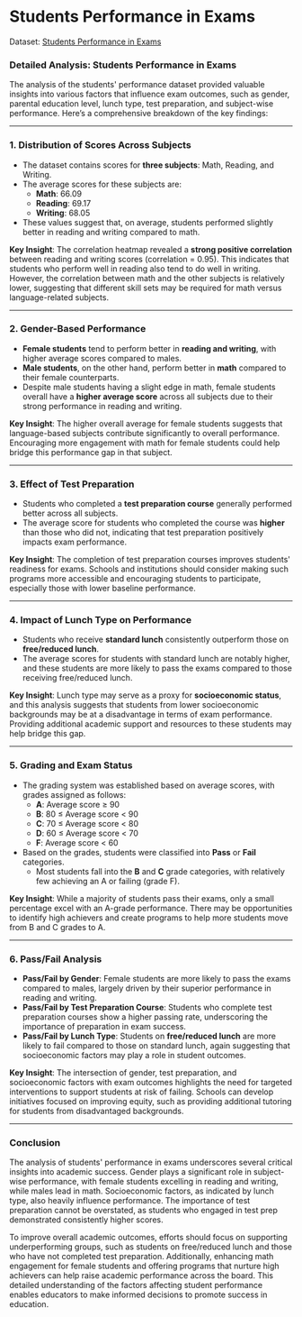 # Students Performance in Exams

Dataset: [Students Performance in Exams](https://www.kaggle.com/datasets/spscientist/students-performance-in-exams/data)

### Detailed Analysis: Students Performance in Exams

The analysis of the students' performance dataset provided valuable insights into various factors that influence exam outcomes, such as gender, parental education level, lunch type, test preparation, and subject-wise performance. Here’s a comprehensive breakdown of the key findings:

---

### 1. **Distribution of Scores Across Subjects**
   - The dataset contains scores for **three subjects**: Math, Reading, and Writing. 
   - The average scores for these subjects are:
     - **Math**: 66.09
     - **Reading**: 69.17
     - **Writing**: 68.05
   - These values suggest that, on average, students performed slightly better in reading and writing compared to math.

   **Key Insight**: The correlation heatmap revealed a **strong positive correlation** between reading and writing scores (correlation = 0.95). This indicates that students who perform well in reading also tend to do well in writing. However, the correlation between math and the other subjects is relatively lower, suggesting that different skill sets may be required for math versus language-related subjects.

---

### 2. **Gender-Based Performance**
   - **Female students** tend to perform better in **reading and writing**, with higher average scores compared to males.
   - **Male students**, on the other hand, perform better in **math** compared to their female counterparts.
   - Despite male students having a slight edge in math, female students overall have a **higher average score** across all subjects due to their strong performance in reading and writing.

   **Key Insight**: The higher overall average for female students suggests that language-based subjects contribute significantly to overall performance. Encouraging more engagement with math for female students could help bridge this performance gap in that subject.

---

### 3. **Effect of Test Preparation**
   - Students who completed a **test preparation course** generally performed better across all subjects.
   - The average score for students who completed the course was **higher** than those who did not, indicating that test preparation positively impacts exam performance.

   **Key Insight**: The completion of test preparation courses improves students' readiness for exams. Schools and institutions should consider making such programs more accessible and encouraging students to participate, especially those with lower baseline performance.

---

### 4. **Impact of Lunch Type on Performance**
   - Students who receive **standard lunch** consistently outperform those on **free/reduced lunch**.
   - The average scores for students with standard lunch are notably higher, and these students are more likely to pass the exams compared to those receiving free/reduced lunch.

   **Key Insight**: Lunch type may serve as a proxy for **socioeconomic status**, and this analysis suggests that students from lower socioeconomic backgrounds may be at a disadvantage in terms of exam performance. Providing additional academic support and resources to these students may help bridge this gap.

---

### 5. **Grading and Exam Status**
   - The grading system was established based on average scores, with grades assigned as follows:
     - **A**: Average score ≥ 90
     - **B**: 80 ≤ Average score < 90
     - **C**: 70 ≤ Average score < 80
     - **D**: 60 ≤ Average score < 70
     - **F**: Average score < 60
   - Based on the grades, students were classified into **Pass** or **Fail** categories.
     - Most students fall into the **B** and **C** grade categories, with relatively few achieving an A or failing (grade F).

   **Key Insight**: While a majority of students pass their exams, only a small percentage excel with an A-grade performance. There may be opportunities to identify high achievers and create programs to help more students move from B and C grades to A.

---

### 6. **Pass/Fail Analysis**
   - **Pass/Fail by Gender**: Female students are more likely to pass the exams compared to males, largely driven by their superior performance in reading and writing.
   - **Pass/Fail by Test Preparation Course**: Students who complete test preparation courses show a higher passing rate, underscoring the importance of preparation in exam success.
   - **Pass/Fail by Lunch Type**: Students on **free/reduced lunch** are more likely to fail compared to those on standard lunch, again suggesting that socioeconomic factors may play a role in student outcomes.

   **Key Insight**: The intersection of gender, test preparation, and socioeconomic factors with exam outcomes highlights the need for targeted interventions to support students at risk of failing. Schools can develop initiatives focused on improving equity, such as providing additional tutoring for students from disadvantaged backgrounds.

---

### Conclusion

The analysis of students' performance in exams underscores several critical insights into academic success. Gender plays a significant role in subject-wise performance, with female students excelling in reading and writing, while males lead in math. Socioeconomic factors, as indicated by lunch type, also heavily influence performance. The importance of test preparation cannot be overstated, as students who engaged in test prep demonstrated consistently higher scores.

To improve overall academic outcomes, efforts should focus on supporting underperforming groups, such as students on free/reduced lunch and those who have not completed test preparation. Additionally, enhancing math engagement for female students and offering programs that nurture high achievers can help raise academic performance across the board. This detailed understanding of the factors affecting student performance enables educators to make informed decisions to promote success in education.
